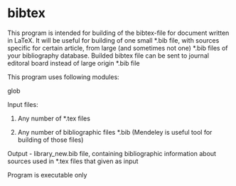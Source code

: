 # bibtex
This program is intended for building of the bibtex-file for document written in LaTeX.
It will be useful for building of one small *.bib file, with sources specific for certain article,
from large (and sometimes not one) *.bib files of your bibliography database. Builded bibtex file
can be sent to journal editoral board instead of large origin *.bib file

This program uses following modules:

glob

Input files:

1) Any number of *.tex files

2) Any number of bibliographic files *.bib (Mendeley is useful tool for building of those files)

Output - library_new.bib file, containing bibliographic information about sources used in *.tex files that given as input

Program is executable only
